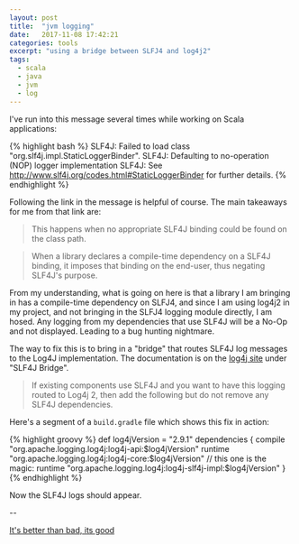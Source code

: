 ```yaml
---
layout: post
title:  "jvm logging"
date:   2017-11-08 17:42:21
categories: tools
excerpt: "using a bridge between SLFJ4 and log4j2"
tags:
  - scala
  - java
  - jvm
  - log
---
```


I've run into this message several times while working on Scala applications:

{% highlight bash %}
SLF4J: Failed to load class "org.slf4j.impl.StaticLoggerBinder".
SLF4J: Defaulting to no-operation (NOP) logger implementation
SLF4J: See http://www.slf4j.org/codes.html#StaticLoggerBinder for further details.
{% endhighlight %}

Following the link in the message is helpful of course.  The main takeaways for me from that link are:

> This happens when no appropriate SLF4J binding could be found on the class path.

> When a library declares a compile-time dependency on a SLF4J binding, it imposes that binding on the end-user, thus negating SLF4J's purpose.

From my understanding, what is going on here is that a library I am bringing in has a compile-time dependency on SLFJ4, and since I am using log4j2 in my project, and not bringing in the SLFJ4 logging module directly, I am hosed.  Any logging from my dependencies that use SLF4J will be a No-Op and not displayed.  Leading to a bug hunting nightmare.

The way to fix this is to bring in a "bridge" that routes SLF4J log messages to the Log4J implementation.  The documentation is on the [log4j site](https://logging.apache.org/log4j/2.x/maven-artifacts.html) under "SLF4J Bridge".

> If existing components use SLF4J and you want to have this logging routed to Log4j 2, then add the following but do not remove any SLF4J dependencies.

Here's a segment of a `build.gradle` file which shows this fix in action:

{% highlight groovy %}
def log4jVersion = "2.9.1"
dependencies {
    compile "org.apache.logging.log4j:log4j-api:$log4jVersion"
    runtime "org.apache.logging.log4j:log4j-core:$log4jVersion"
    // this one is the magic:
    runtime "org.apache.logging.log4j:log4j-slf4j-impl:$log4jVersion"
}
{% endhighlight %}

Now the SLF4J logs should appear.


--

[It's better than bad, its good](https://youtu.be/-fQGPZTECYs)
